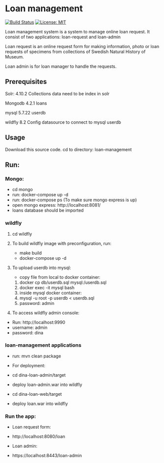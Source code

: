 # Loan management
[![Build Status](https://travis-ci.com/Naturhistoriska/loan-management.svg?branch=master)](https://travis-ci.com/Naturhistoriska/loan-management)
[![License: MIT](https://img.shields.io/badge/License-MIT-yellow.svg)](https://opensource.org/licenses/MIT)

Loan management system is a system to manage online loan request. It consist of two applications: loan-request and loan-admin

Loan request is an online request form for making information, photo or loan requests of specimens from  collections of Swedish Natural History of Museum.

Loan admin is for loan manager to handle the requests.


## Prerequisites

Solr: 4.10.2
Collections data need to be index in solr

Mongodb 4.2.1
loans

mysql 5.7.22
userdb

wildfly 8.2
Config datasource to connect to mysql userdb


## Usage
Download this source code. cd to directory: loan-management

## Run:

### Mongo:

 - cd mongo
 - run: docker-compose up -d
 - run: docker-compose ps  (To make sure mongo express is up)
 - open mongo express: http://localhost:8081/
 - loans database should be imported


### wildfly

 1. cd wildfly
 2. To build wildfly image with preconfiguration, run:
    
    - make build
    - docker-compose up -d

 3. To upload userdb into mysql:
 
    - copy file from local to docker container:
    
     1. docker cp db/userdb.sql mysql:/userdb.sql
     2. docker exec -it mysql bash
     3. inside mysql docker container:
     4. mysql -u root -p userdb < userdb.sql
     5. password: admin

4. To access wildfly admin console:
  - Run: http://localhost:9990
  - username: admin
  - password: dina


### loan-management applications

  - run: mvn clean package

  - For deployment:
  - cd dina-loan-admin/target
  - deploy loan-admin.war into wildfly
  - cd dina-loan-web/target
  - deploy loan.war into wildfly



### Run the app:

  - Loan request form:
  - http://localhost:8080/loan
  
  - Loan admin:
  - https://localhost:8443/loan-admin







